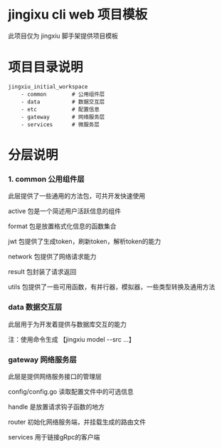 # jingixu cli web 项目模板
此项目仅为 jingxiu 脚手架提供项目模板

# 项目目录说明
```
jingxiu_initial_workspace
    - common        # 公用组件层
    - data          # 数据交互层
    - etc           # 配置信息
    - gateway       # 网络服务层
    - services      # 微服务层
```

# 分层说明
### 1. common 公用组件层
此层提供了一些通用的方法包，可共开发快速使用

active 包是一个简述用户活跃信息的组件

format 包是放置格式化信息的函数集合

jwt    包提供了生成token，刷新token，解析token的能力

network 包提供了网络请求能力

result  包封装了请求返回

utils 包提供了一些可用函数，有并行器，模拟器，一些类型转换及通用方法

### data 数据交互层
此层用于为开发着提供与数据库交互的能力

注：使用命令生成 【jingxiu model --src ...】

### gateway 网络服务层
此层是提供网络服务接口的管理层

config/config.go 读取配置文件中的可选信息

handle 是放置请求钩子函数的地方

router 初始化网络服务端，并挂载生成的路由文件

services 用于链接gRpc的客户端